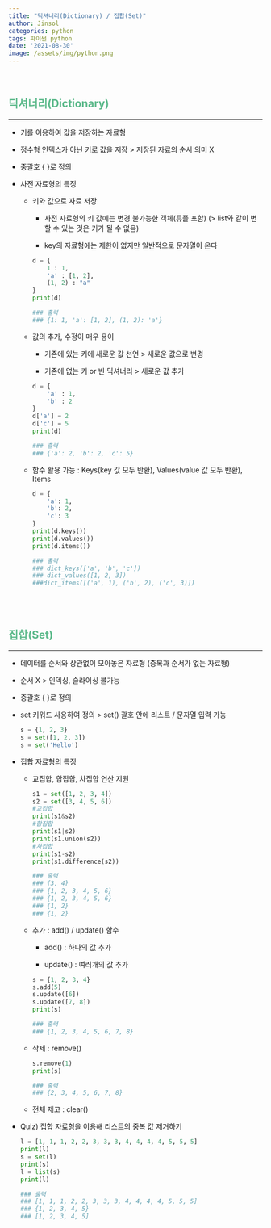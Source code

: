 ```yaml
---
title: "딕셔너리(Dictionary) / 집합(Set)"
author: Jinsol
categories: python
tags: 파이썬 python
date: '2021-08-30'
image: /assets/img/python.png
---
```


<br>

## <span style="color:#5bb98a">딕셔너리(Dictionary)</span>
<hr>

- 키를 이용하여 값을 저장하는 자료형

- 정수형 인덱스가 아닌 키로 값을 저장 > 저장된 자료의 순서 의미 X

- 중괄호 { }로 정의

- 사전 자료형의 특징

    - 키와 값으로 자료 저장

        - 사전 자료형의 키 값에는 변경 불가능한 객체(튜플 포함) (> list와 같이 변할 수 있는 것은 키가 될 수 없음)

        - key의 자료형에는 제한이 없지만 일반적으로 문자열이 온다

        ```python
        d = {
            1 : 1,
            'a' : [1, 2],
            (1, 2) : "a"
        }
        print(d)

        ### 출력
        ### {1: 1, 'a': [1, 2], (1, 2): 'a'}
        ```

    - 값의 추가, 수정이 매우 용이

        - 기존에 있는 키에 새로운 값 선언 > 새로운 값으로 변경
        
        - 기존에 없는 키 or 빈 딕셔너리 > 새로운 값 추가

        ```python
        d = {
            'a' : 1,
            'b' : 2
        }
        d['a'] = 2
        d['c'] = 5
        print(d)

        ### 출력
        ### {'a': 2, 'b': 2, 'c': 5}
        ```

    - 함수 활용 가능 : Keys(key 값 모두 반환), Values(value 값 모두 반환), Items

        ```python
        d = {
            'a': 1,
            'b': 2,
            'c': 3
        }
        print(d.keys())
        print(d.values())
        print(d.items())

        ### 출력
        ### dict_keys(['a', 'b', 'c'])
        ### dict_values([1, 2, 3])
        ###dict_items([('a', 1), ('b', 2), ('c', 3)])
        ```

<br><br>

## <span style="color:#5bb98a">집합(Set)</span>
<hr>

- 데이터를 순서와 상관없이 모아놓은 자료형 (중복과 순서가 없는 자료형)

- 순서 X > 인덱싱, 슬라이싱 불가능

- 중괄호 { }로 정의

- set 키워드 사용하여 정의 > set() 괄호 안에 리스트 / 문자열 입력 가능

    ```python
    s = {1, 2, 3}
    s = set([1, 2, 3])
    s = set('Hello')
    ```

- 집합 자료형의 특징

    - 교집합, 합집합, 차집합 연산 지원

        ```python
        s1 = set([1, 2, 3, 4])
        s2 = set([3, 4, 5, 6])
        #교집합
        print(s1&s2)
        #합집합
        print(s1|s2)
        print(s1.union(s2))
        #차집합
        print(s1-s2)
        print(s1.difference(s2))

        ### 출력
        ### {3, 4}
        ### {1, 2, 3, 4, 5, 6}
        ### {1, 2, 3, 4, 5, 6}
        ### {1, 2}
        ### {1, 2}
        ```

    - 추가 : add() / update() 함수

        - add() : 하나의 값 추가

        - update() : 여러개의 값 추가

        ```python
        s = {1, 2, 3, 4}
        s.add(5)
        s.update([6])
        s.update([7, 8])
        print(s)

        ### 출력
        ### {1, 2, 3, 4, 5, 6, 7, 8}
        ```

    - 삭제 : remove()

        ```python
        s.remove(1)
        print(s)

        ### 출력
        ### {2, 3, 4, 5, 6, 7, 8}
        ```

    - 전체 제고 : clear()

- Quiz) 집합 자료형을 이용해 리스트의 중복 값 제거하기

    ```python
    l = [1, 1, 1, 2, 2, 3, 3, 3, 4, 4, 4, 4, 5, 5, 5]
    print(l)
    s = set(l)
    print(s)
    l = list(s)
    print(l)

    ### 출력
    ### [1, 1, 1, 2, 2, 3, 3, 3, 4, 4, 4, 4, 5, 5, 5]
    ### {1, 2, 3, 4, 5}
    ### [1, 2, 3, 4, 5]
    ```